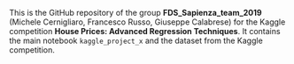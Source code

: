 This is the GitHub repository of the group **FDS_Sapienza_team_2019** (Michele Cernigliaro, Francesco Russo, Giuseppe Calabrese) for the Kaggle competition **House Prices: Advanced Regression Techniques**. It contains the main notebook <code>kaggle_project_x</code> and the dataset from the Kaggle competition.
